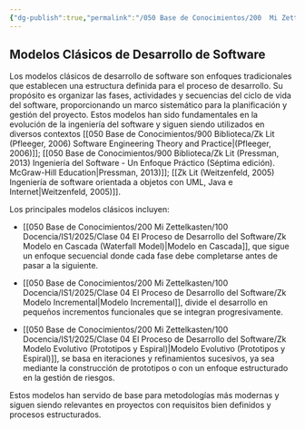 ```yaml
---
{"dg-publish":true,"permalink":"/050 Base de Conocimientos/200  Mi Zettelkasten/100 Docencia/IS1/2025/Clase 04 El Proceso de Desarrollo del Software/Zk Modelos Clásicos de Desarrollo de Software/","tags":["digitalGarden","modeloDeProceso"]}
---
```


## Modelos Clásicos de Desarrollo de Software

Los modelos clásicos de desarrollo de software son enfoques tradicionales que establecen una estructura definida para el proceso de desarrollo. Su propósito es organizar las fases, actividades y secuencias del ciclo de vida del software, proporcionando un marco sistemático para la planificación y gestión del proyecto. Estos modelos han sido fundamentales en la evolución de la ingeniería del software y siguen siendo utilizados en diversos contextos [[050 Base de Conocimientos/900 Biblioteca/Zk Lit (Pfleeger, 2006) Software Engineering Theory and Practice\|(Pfleeger, 2006)]]; [[050 Base de Conocimientos/900 Biblioteca/Zk Lit (Pressman, 2013) Ingeniería del Software - Un Enfoque Práctico (Séptima edición). McGraw-Hill Education\|Pressman, 2013)]]; [[Zk Lit (Weitzenfeld, 2005) Ingeniería de software orientada a objetos con UML, Java e Internet\|Weitzenfeld, 2005)]].

Los principales modelos clásicos incluyen:

- [[050 Base de Conocimientos/200  Mi Zettelkasten/100 Docencia/IS1/2025/Clase 04 El Proceso de Desarrollo del Software/Zk Modelo en Cascada (Waterfall Model)\|Modelo en Cascada]], que sigue un enfoque secuencial donde cada fase debe completarse antes de pasar a la siguiente.

- [[050 Base de Conocimientos/200  Mi Zettelkasten/100 Docencia/IS1/2025/Clase 04 El Proceso de Desarrollo del Software/Zk Modelo Incremental\|Modelo Incremental]], divide el desarrollo en pequeños incrementos funcionales que se integran progresivamente.

- [[050 Base de Conocimientos/200  Mi Zettelkasten/100 Docencia/IS1/2025/Clase 04 El Proceso de Desarrollo del Software/Zk Modelo Evolutivo (Prototipos y Espiral)\|Modelo Evolutivo (Prototipos y Espiral)]], se basa en iteraciones y refinamientos sucesivos, ya sea mediante la construcción de prototipos o con un enfoque estructurado en la gestión de riesgos.

Estos modelos han servido de base para metodologías más modernas y siguen siendo relevantes en proyectos con requisitos bien definidos y procesos estructurados.